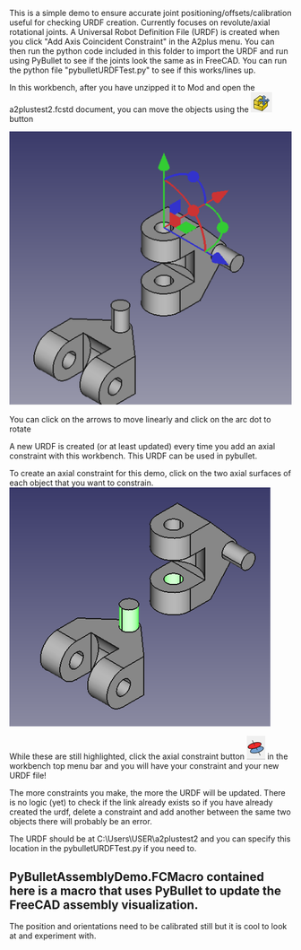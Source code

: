 This is a simple demo to ensure accurate joint positioning/offsets/calibration useful for checking URDF creation. Currently focuses on revolute/axial rotational joints. A Universal Robot Definition File (URDF) is created when you click "Add Axis Coincident Constraint" in the A2plus menu. You can then run the python code included in this folder to import the URDF and run using PyBullet to see if the joints look the same as in FreeCAD. You can run the python file "pybulletURDFTest.py" to see if this works/lines up. 

In this workbench, after you have unzipped it to Mod and open the a2plustest2.fcstd document, you can move the objects using the 
![Text](Screenshot2.png)
button

![Text](screenshot3.png)

You can click on the arrows to move linearly and click on the arc dot to rotate

A new URDF is created (or at least updated) every time you add an axial constraint with this workbench. This URDF can be used in pybullet.

To create an axial constraint for this demo, click on the two axial surfaces of each object that you want to constrain.
![Text](Screenshot4.png)

While these are still highlighted, click the axial constraint button
![Text](axialconstraint.png)  in the workbench top menu bar and you will have your constraint and your new URDF file!

The more constraints you make, the more the URDF will be updated. There is no logic (yet) to check if the link already exists so if you have already created the 
urdf, delete a constraint and add another between the same two objects there will probably be an error.

The URDF should be at C:\Users\USER\a2plustest2   and you can specify this location in the pybulletURDFTest.py if you need to.

## PyBulletAssemblyDemo.FCMacro contained here is a macro that uses PyBullet to update the FreeCAD assembly visualization. 
The position and orientations need to be calibrated still but it is cool to look at and experiment with.
